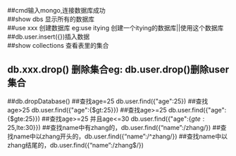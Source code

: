  ##cmd输入mongo,连接数据库成功  
 ##show dbs 显示所有的数据库   
 ##use xxx 创建数据库 eg:use itying 创建一个itying的数据库||使用这个数据库     
 ##db.user.insert({})插入数据   
##show collections 查看表里的集合  
## db.xxx.drop() 删除集合eg: db.user.drop()删除user集合
##db.dropDatabase()
##查找age=25   db.user.find({"age":25})
##查找age>25   db.user.find({"age":{$gt:25}})
##查找age>=25 db.user.find({"age":{$gte:25}})
##查找age>=25 并且age<=30    db.user.find({"age":{$gte:25,$lte:30}})
##查找name中有zhang的，db.user.find({“name”:/zhang/})
##查找name中以zhang开头的，db.user.find({“name”:/^zhang/})
##查找name中以zhang结尾的，db.user.find({“name”:/zhang$/})

